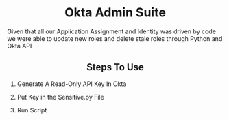 <h1 align="center">Okta Admin Suite</h1> 

<p>Given that all our Application Assignment and Identity was driven by code we were able to update new roles and delete stale roles through Python and Okta API<p>


<h2 align="center">Steps To Use</h2>

1. Generate A Read-Only API Key In Okta

2. Put Key in the Sensitive.py File 

3. Run Script 